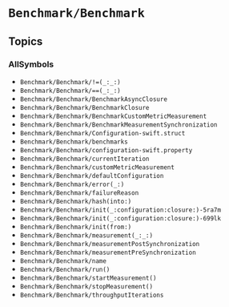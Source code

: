 # ``Benchmark/Benchmark``

## Topics

### AllSymbols

- ``Benchmark/Benchmark/!=(_:_:)``
- ``Benchmark/Benchmark/==(_:_:)``
- ``Benchmark/Benchmark/BenchmarkAsyncClosure``
- ``Benchmark/Benchmark/BenchmarkClosure``
- ``Benchmark/Benchmark/BenchmarkCustomMetricMeasurement``
- ``Benchmark/Benchmark/BenchmarkMeasurementSynchronization``
- ``Benchmark/Benchmark/Configuration-swift.struct``
- ``Benchmark/Benchmark/benchmarks``
- ``Benchmark/Benchmark/configuration-swift.property``
- ``Benchmark/Benchmark/currentIteration``
- ``Benchmark/Benchmark/customMetricMeasurement``
- ``Benchmark/Benchmark/defaultConfiguration``
- ``Benchmark/Benchmark/error(_:)``
- ``Benchmark/Benchmark/failureReason``
- ``Benchmark/Benchmark/hash(into:)``
- ``Benchmark/Benchmark/init(_:configuration:closure:)-5ra7m``
- ``Benchmark/Benchmark/init(_:configuration:closure:)-699lk``
- ``Benchmark/Benchmark/init(from:)``
- ``Benchmark/Benchmark/measurement(_:_:)``
- ``Benchmark/Benchmark/measurementPostSynchronization``
- ``Benchmark/Benchmark/measurementPreSynchronization``
- ``Benchmark/Benchmark/name``
- ``Benchmark/Benchmark/run()``
- ``Benchmark/Benchmark/startMeasurement()``
- ``Benchmark/Benchmark/stopMeasurement()``
- ``Benchmark/Benchmark/throughputIterations``
